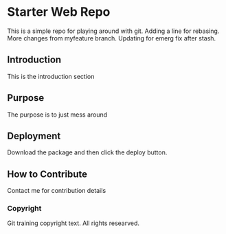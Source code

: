 # Starter Web Repo

This is a simple repo for playing around with git. Adding a line for rebasing.
More changes from myfeature branch. Updating for emerg fix after stash.

## Introduction

This is the introduction section

## Purpose

The purpose is to just mess around

## Deployment

Download the package and then click the deploy button.

## How to Contribute
Contact me for contribution details

### Copyright
Git training copyright text. All rights researved.